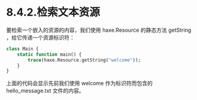 # 8.4.2.检索文本资源

要检索一个嵌入的资源的内容，我们使用 haxe.Resource 的静态方法 getString ，给它传递一个资源标识符：

```haxe
class Main { 
    static function main() {
        trace(haxe.Resource.getString("welcome")); 
    } 
} 
```

上面的代码会显示先前我们使用 welcome 作为标识符而包含的 hello_message.txt 文件的内容。

